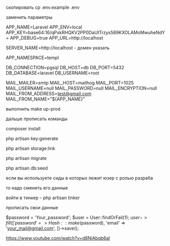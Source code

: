 скопировать cp .env.example .env

заменить параметры 

APP_NAME=Laravel
APP_ENV=local
APP_KEY=base64:16/qPxkRHQKV2PP0DaUtTrzys589KXOLAMoMwuheNdY=
APP_DEBUG=true
APP_URL=http://localhost

SERVER_NAME=http://localhost - домен указать

APP_NAMESPACE=templ

DB_CONNECTION=pgsql
DB_HOST=db
DB_PORT=5432
DB_DATABASE=laravel
DB_USERNAME=root

MAIL_MAILER=smtp
MAIL_HOST=mailhog
MAIL_PORT=1025
MAIL_USERNAME=null
MAIL_PASSWORD=null
MAIL_ENCRYPTION=null
MAIL_FROM_ADDRESS=test@gmail.com
MAIL_FROM_NAME="${APP_NAME}"

выполнить make up-prod

дальше прописать команды

composer install

php artisan key:generate

php artisan storage:link

php artisan migrate

php artisan db:seed

если вы используете сиды в которых лежит юзер с ролью разраба

то надо сменить его данные

войти в тинкер - php artisan tinker

прописать свои данные

$password = 'Your_password';
$user = User::findOrFail(1);
$user->fill([
'password' => Hash::make($password),
'email' => 'your_mail@gmail.com',
])->save();

https://www.youtube.com/watch?v=d8NiAbqb6aI

